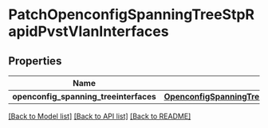 # PatchOpenconfigSpanningTreeStpRapidPvstVlanInterfaces

## Properties
Name | Type | Description | Notes
------------ | ------------- | ------------- | -------------
**openconfig_spanning_treeinterfaces** | [**OpenconfigSpanningTreeStpOpenconfigspanningtreestpRstpInterfaces**](OpenconfigSpanningTreeStpOpenconfigspanningtreestpRstpInterfaces.md) |  | [optional] 

[[Back to Model list]](../README.md#documentation-for-models) [[Back to API list]](../README.md#documentation-for-api-endpoints) [[Back to README]](../README.md)


